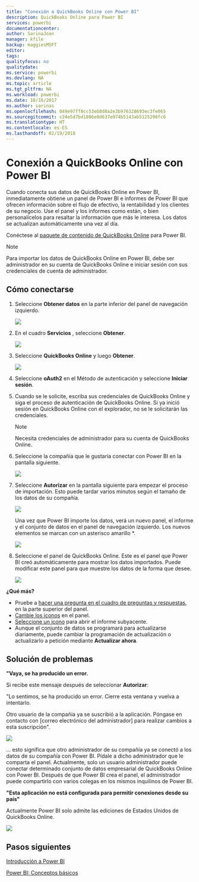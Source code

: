 ```yaml
---
title: "Conexión a QuickBooks Online con Power BI"
description: QuickBooks Online para Power BI
services: powerbi
documentationcenter: 
author: SarinaJoan
manager: kfile
backup: maggiesMSFT
editor: 
tags: 
qualityfocus: no
qualitydate: 
ms.service: powerbi
ms.devlang: NA
ms.topic: article
ms.tgt_pltfrm: NA
ms.workload: powerbi
ms.date: 10/16/2017
ms.author: sarinas
ms.openlocfilehash: 049e97ff0cc53eb8d8a2e3b976328693ec3fe065
ms.sourcegitcommit: c24e5d7bd1806e0d637e974b5143ab5125298fc6
ms.translationtype: HT
ms.contentlocale: es-ES
ms.lasthandoff: 02/19/2018
---
```

# <a name="connect-to-quickbooks-online-with-power-bi"></a>Conexión a QuickBooks Online con Power BI
Cuando conecta sus datos de QuickBooks Online en Power BI, inmediatamente obtiene un panel de Power BI e informes de Power BI que ofrecen información sobre el flujo de efectivo, la rentabilidad y los clientes de su negocio. Use el panel y los informes como están, o bien personalícelos para resaltar la información que más le interesa. Los datos se actualizan automáticamente una vez al día.

Conéctese al [paquete de contenido de QuickBooks Online](https://dxt.powerbi.com/getdata/services/quickbooks-online) para Power BI.

>[!NOTE]
>Para importar los datos de QuickBooks Online en Power BI, debe ser administrador en su cuenta de QuickBooks Online e iniciar sesión con sus credenciales de cuenta de administrador.

## <a name="how-to-connect"></a>Cómo conectarse
1. Seleccione **Obtener datos** en la parte inferior del panel de navegación izquierdo.
   
   ![](media/service-connect-to-quickbooks-online/pbi_getdata.png) 
2. En el cuadro **Servicios** , seleccione **Obtener**.
   
   ![](media/service-connect-to-quickbooks-online/pbi_getservices.png) 
3. Seleccione **QuickBooks Online** y luego **Obtener**.
   
   ![](media/service-connect-to-quickbooks-online/qbo.png)
4. Seleccione **oAuth2** en el Método de autenticación y seleccione **Iniciar sesión**. 
5. Cuando se le solicite, escriba sus credenciales de QuickBooks Online y siga el proceso de autenticación de QuickBooks Online. Si ya inició sesión en QuickBooks Online con el explorador, no se le solicitarán las credenciales.
   >[!NOTE]
   >Necesita credenciales de administrador para su cuenta de QuickBooks Online.
6. Seleccione la compañía que le gustaría conectar con Power BI en la pantalla siguiente.
   
   ![](media/service-connect-to-quickbooks-online/pbi_qbo_almost.png)
7. Seleccione **Autorizar** en la pantalla siguiente para empezar el proceso de importación. Esto puede tardar varios minutos según el tamaño de los datos de su compañía. 
   
   ![](media/service-connect-to-quickbooks-online/pbi_qbo_authorizesm.png)
   
   Una vez que Power BI importe los datos, verá un nuevo panel, el informe y el conjunto de datos en el panel de navegación izquierdo. Los nuevos elementos se marcan con un asterisco amarillo \*.
   
   ![](media/service-connect-to-quickbooks-online/pbi_qbo_leftnavnew.png)
8. Seleccione el panel de QuickBooks Online. Este es el panel que Power BI creó automáticamente para mostrar los datos importados. Puede modificar este panel para que muestre los datos de la forma que desee. 
   
   ![](media/service-connect-to-quickbooks-online/pbi_qbo_dash.png)

**¿Qué más?**

* Pruebe a [hacer una pregunta en el cuadro de preguntas y respuestas](power-bi-q-and-a.md), en la parte superior del panel.
* [Cambie los iconos](service-dashboard-edit-tile.md) en el panel.
* [Seleccione un icono](service-dashboard-tiles.md) para abrir el informe subyacente.
* Aunque el conjunto de datos se programará para actualizarse diariamente, puede cambiar la programación de actualización o actualizarlo a petición mediante **Actualizar ahora**.

## <a name="troubleshooting"></a>Solución de problemas
**"Vaya, se ha producido un error.**

Si recibe este mensaje después de seleccionar **Autorizar**:

"Lo sentimos, se ha producido un error. Cierre esta ventana y vuelva a intentarlo.

Otro usuario de la compañía ya se suscribió a la aplicación. Póngase en contacto con [correo electrónico del administrador] para realizar cambios a esta suscripción".

![](media/service-connect-to-quickbooks-online/pbi_qbo_oopssm.png)

... esto significa que otro administrador de su compañía ya se conectó a los datos de su compañía con Power BI. Pídale a dicho administrador que le comparta el panel. Actualmente, solo un usuario administrador puede conectar determinado conjunto de datos empresarial de QuickBooks Online con Power BI. Después de que Power BI crea el panel, el administrador puede compartirlo con varios colegas en los mismos inquilinos de Power BI.

**"Esta aplicación no está configurada para permitir conexiones desde su país"**

Actualmente Power BI solo admite las ediciones de Estados Unidos de QuickBooks Online. 

![](media/service-connect-to-quickbooks-online/pbi_qbo_countrynotsupported.png)

## <a name="next-steps"></a>Pasos siguientes
[Introducción a Power BI](service-get-started.md)

[Power BI: Conceptos básicos](service-basic-concepts.md)

